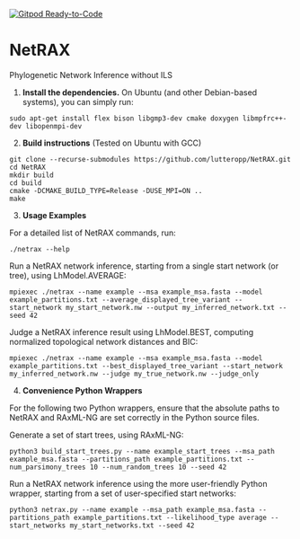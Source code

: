 [![Gitpod Ready-to-Code](https://img.shields.io/badge/Gitpod-Ready--to--Code-blue?logo=gitpod)](https://gitpod.io/#https://github.com/lutteropp/NetRAX) 

# NetRAX
Phylogenetic Network Inference without ILS

1. **Install the dependencies.** On Ubuntu (and other Debian-based systems), you can simply run:
```
sudo apt-get install flex bison libgmp3-dev cmake doxygen libmpfrc++-dev libopenmpi-dev
```

2. **Build instructions**
(Tested on Ubuntu with GCC)
```
git clone --recurse-submodules https://github.com/lutteropp/NetRAX.git
cd NetRAX
mkdir build
cd build
cmake -DCMAKE_BUILD_TYPE=Release -DUSE_MPI=ON ..
make
```

3. **Usage Examples**

For a detailed list of NetRAX commands, run:
```
./netrax --help
```

Run a NetRAX network inference, starting from a single start network (or tree), using LhModel.AVERAGE:
```
mpiexec ./netrax --name example --msa example_msa.fasta --model example_partitions.txt --average_displayed_tree_variant --start_network my_start_network.nw --output my_inferred_network.txt --seed 42
```

Judge a NetRAX inference result using LhModel.BEST, computing normalized topological network distances and BIC:
```
mpiexec ./netrax --name example --msa example_msa.fasta --model example_partitions.txt --best_displayed_tree_variant --start_network my_inferred_network.nw --judge my_true_network.nw --judge_only
```

4. **Convenience Python Wrappers**

For the following two Python wrappers, ensure that the absolute paths to NetRAX and RAxML-NG are set correctly in the Python source files.

Generate a set of start trees, using RAxML-NG:
```
python3 build_start_trees.py --name example_start_trees --msa_path example_msa.fasta --partitions_path example_partitions.txt --num_parsimony_trees 10 --num_random_trees 10 --seed 42
```

Run a NetRAX network inference using the more user-friendly Python wrapper, starting from a set of user-specified start networks:
```
python3 netrax.py --name example --msa_path example_msa.fasta --partitions_path example_partitions.txt --likelihood_type average --start_networks my_start_networks.txt --seed 42
```


<!---
3. **Documentation**
To build the documentation, run ```doxygen Doxyfile```, and then open the generated docs/html/index.html in your browser.

4. **Testing**
To run the tests, run ```./test/bin/netrax_test``` from the root NetRAX project folder.
-->
